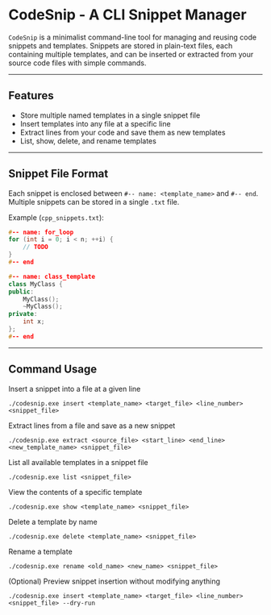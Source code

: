 # CodeSnip - A CLI Snippet Manager

`CodeSnip` is a minimalist command-line tool for managing and reusing code snippets and templates. Snippets are stored in plain-text files, each containing multiple templates, and can be inserted or extracted from your source code files with simple commands.

---

## Features

- Store multiple named templates in a single snippet file
- Insert templates into any file at a specific line
- Extract lines from your code and save them as new templates
- List, show, delete, and rename templates

---

## Snippet File Format

Each snippet is enclosed between `#-- name: <template_name>` and `#-- end`. Multiple snippets can be stored in a single `.txt` file.

Example (`cpp_snippets.txt`):

```cpp
#-- name: for_loop
for (int i = 0; i < n; ++i) {
    // TODO
}
#-- end

#-- name: class_template
class MyClass {
public:
    MyClass();
    ~MyClass();
private:
    int x;
};
#-- end
```

---

## Command Usage

Insert a snippet into a file at a given line
```
./codesnip.exe insert <template_name> <target_file> <line_number> <snippet_file>
```

Extract lines from a file and save as a new snippet
```
./codesnip.exe extract <source_file> <start_line> <end_line> <new_template_name> <snippet_file>
```

List all available templates in a snippet file
```
./codesnip.exe list <snippet_file>
```

View the contents of a specific template
```
./codesnip.exe show <template_name> <snippet_file>
```

Delete a template by name
```
./codesnip.exe delete <template_name> <snippet_file>
```

Rename a template
```
./codesnip.exe rename <old_name> <new_name> <snippet_file>
```

(Optional) Preview snippet insertion without modifying anything
```
./codesnip.exe insert <template_name> <target_file> <line_number> <snippet_file> --dry-run
```

